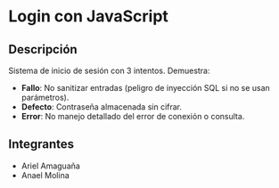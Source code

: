 # Login con JavaScript

## Descripción

Sistema de inicio de sesión con 3 intentos. Demuestra:

- **Fallo**: No sanitizar entradas (peligro de inyección SQL si no se usan parámetros).
- **Defecto**: Contraseña almacenada sin cifrar.
- **Error**: No manejo detallado del error de conexión o consulta.

## Integrantes

- Ariel Amaguaña
- Anael Molina
